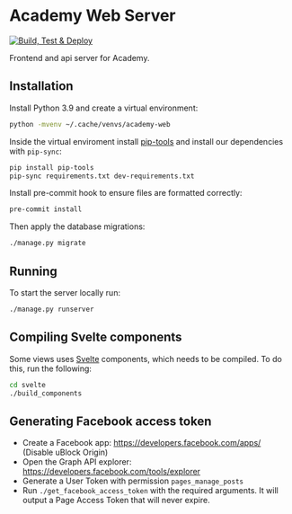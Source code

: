 # Academy Web Server

[![Build, Test & Deploy](https://github.com/beeracademy/web/workflows/Build,%20Test%20&%20Deploy/badge.svg?branch=master)](https://github.com/beeracademy/web/actions)

Frontend and api server for Academy.

## Installation

Install Python 3.9 and create a virtual environment:
```sh
python -mvenv ~/.cache/venvs/academy-web
```

Inside the virtual enviroment install [pip-tools](https://github.com/jazzband/pip-tools) and install our dependencies with `pip-sync`:

```sh
pip install pip-tools
pip-sync requirements.txt dev-requirements.txt
```

Install pre-commit hook to ensure files are formatted correctly:

```sh
pre-commit install
```

Then apply the database migrations:

```sh
./manage.py migrate
```

## Running

To start the server locally run:

```sh
./manage.py runserver
```

## Compiling Svelte components

Some views uses [Svelte](https://svelte.dev/) components, which needs to be compiled.
To do this, run the following:
```sh
cd svelte
./build_components
```

## Generating Facebook access token

- Create a Facebook app: https://developers.facebook.com/apps/ (Disable uBlock Origin)
- Open the Graph API explorer: https://developers.facebook.com/tools/explorer
- Generate a User Token with permission `pages_manage_posts`
- Run `./get_facebook_access_token` with the required arguments. It will output a Page Access Token that will never expire.
